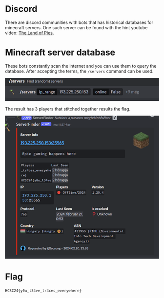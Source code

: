 # Discord

There are discord communities with bots that has historical databases for minecraft servers. One such server can be found with the hint youtube video: [The Land of Pies](https://discord.com/invite/uUnXV8X2jw).

# Minecraft server database

These bots constantly scan the internet and you can use them to query the database. After accepting the terms, the `/servers` command can be used.

![](screenshots/2.png)

The result has 3 players that stitched together results the flag.

![](screenshots/1.png)

# Flag

`HCSC24{y0u_l34ve_tr4ces_everywhere}`